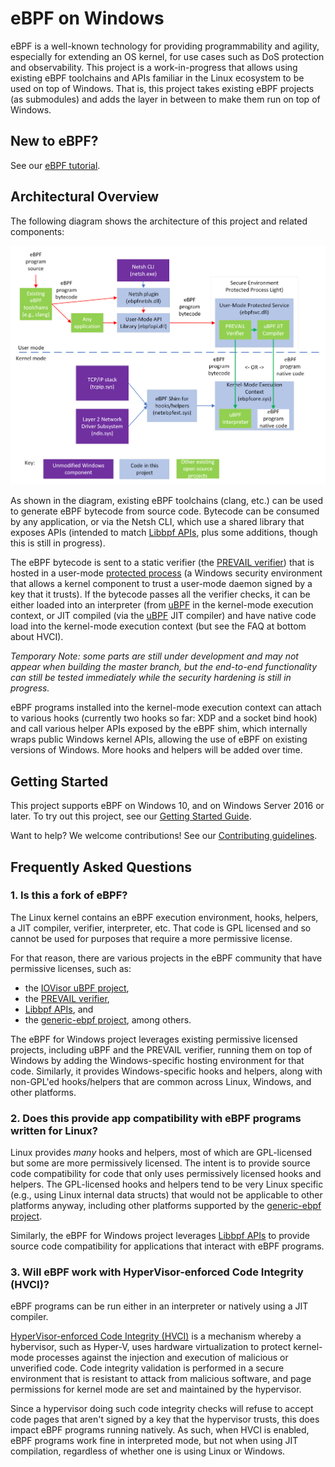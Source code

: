 # eBPF on Windows

eBPF is a well-known technology for providing programmability and agility, especially for extending an
OS kernel, for use cases such as DoS protection and observability. This project is a work-in-progress that
allows using existing eBPF
toolchains and APIs familiar in the Linux ecosystem to be used on top of Windows.  That is, this project
takes existing eBPF projects (as submodules) and adds the layer in between to make them run on top of Windows.

## New to eBPF?

See our [eBPF tutorial](docs/tutorial.md).

## Architectural Overview

The following diagram shows the architecture of this project and related components:

![Architectural Overview](docs/ArchitectureDiagram.png)

As shown in the diagram, existing eBPF toolchains (clang, etc.) can be used to generate eBPF bytecode from
source code.  Bytecode can be consumed by any application, or via the Netsh CLI, which use a shared library
that exposes APIs (intended to match [Libbpf APIs](https://github.com/libbpf/libbpf), plus some additions,
though this is still in progress).

The eBPF bytecode is sent to a static verifier (the [PREVAIL verifier](https://github.com/vbpf/ebpf-verifier))
that is hosted in a user-mode [protected process](https://docs.microsoft.com/en-us/windows/win32/services/protecting-anti-malware-services-#system-protected-process)
(a Windows security environment that allows a kernel component to trust a user-mode daemon signed by
a key that it trusts).  If the bytecode passes all the verifier checks, it can be either loaded into
an interpreter (from [uBPF](https://github.com/iovisor/ubpf) in the kernel-mode execution context, or
JIT compiled (via the [uBPF](https://github.com/iovisor/ubpf) JIT compiler) and have native code load
into the kernel-mode execution context (but see the FAQ at bottom about HVCI).

*Temporary Note: some parts are still under development and may not appear
when building the master branch, but the end-to-end functionality can still be tested immediately
while the security hardening is still in progress.*

eBPF programs installed into the kernel-mode execution context can attach to various hooks (currently
two hooks so far: XDP and a socket bind hook) and call various helper APIs exposed by the eBPF shim,
which internally wraps public Windows kernel APIs, allowing the use of eBPF on existing versions of Windows.
More hooks and helpers will be added over time.

## Getting Started

This project supports eBPF on Windows 10, and on Windows Server 2016 or later.
To try out this project, see our [Getting Started Guide](docs/GettingStarted.md).

Want to help?  We welcome contributions!  See our [Contributing guidelines](CONTRIBUTING.md).

## Frequently Asked Questions

### 1. Is this a fork of eBPF?

The Linux kernel contains an eBPF execution environment, hooks, helpers, a JIT compiler, verifier, interpreter, etc.
That code is GPL licensed and so cannot be used for purposes that require a more permissive license.

For that reason, there are various projects in the eBPF community that have permissive licenses, such as:
* the [IOVisor uBPF project](https://github.com/iovisor/ubpf),
* the [PREVAIL verifier](https://github.com/vbpf/ebpf-verifier),
* [Libbpf APIs](https://github.com/libbpf/libbpf), and
* the [generic-ebpf project](https://github.com/generic-ebpf/generic-ebpf), among others.

The eBPF for Windows project leverages existing permissive licensed projects, including uBPF and the PREVAIL
verifier, running them on top of Windows by adding the Windows-specific hosting environment for that code.
Similarly, it provides Windows-specific hooks and helpers, along with non-GPL'ed hooks/helpers that are
common across Linux, Windows, and other platforms.

### 2. Does this provide app compatibility with eBPF programs written for Linux?

Linux provides *many* hooks and helpers, most of which are GPL-licensed but some are more permissively
licensed.  The intent is to provide source code compatibility for code that only uses permissively
licensed hooks and helpers.  The GPL-licensed hooks and helpers tend to be very Linux specific (e.g., using
Linux internal data structs) that would not be applicable to other platforms anyway, including other
platforms supported by the [generic-ebpf project](https://github.com/generic-ebpf/generic-ebpf).

Similarly, the eBPF for Windows project leverages [Libbpf APIs](https://github.com/libbpf/libbpf)
to provide source code compatibility for applications that interact with eBPF programs.

### 3. Will eBPF work with HyperVisor-enforced Code Integrity (HVCI)?

eBPF programs can be run either in an interpreter or natively using a JIT compiler.

[HyperVisor-enforced Code Integrity (HVCI)](https://techcommunity.microsoft.com/t5/windows-insider-program/virtualization-based-security-vbs-and-hypervisor-enforced-code/m-p/240571)
is a mechanism
whereby a hybervisor, such as Hyper-V, uses hardware virtualization to protect kernel-mode processes against
the injection and execution of malicious or unverified code. Code integrity validation is performed in a secure
environment that is resistant to attack from malicious software, and page permissions for kernel mode are set and
maintained by the hypervisor.

Since a hypervisor doing such code integrity checks will refuse to accept code pages that aren't signed by
a key that the hypervisor trusts, this does impact eBPF programs running natively.  As such, when HVCI
is enabled, eBPF programs work fine in interpreted mode, but not when using JIT compilation, regardless of whether
one is using Linux or Windows.
